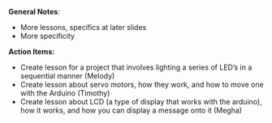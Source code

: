 **General Notes**:
- More lessons, specifics at later slides
- More specificity

**Action Items:**
-   Create lesson for a project that involves lighting a series of LED’s in a sequential manner (Melody)
-   Create lesson about servo motors, how they work, and how to move one with the Arduino (Timothy)
- Create lesson about LCD (a type of display that works with the arduino), how it works, and how you can display a message onto it (Megha)



